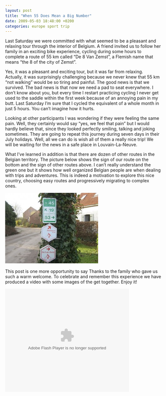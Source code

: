 ```yaml
---
layout: post
title: "When 55 Does Mean a Big Number"
date: 2009-05-03 18:48:00 +0200
categories: europe sport trip
---
```


Last Saturday we were committed with what seemed to be a pleasant and relaxing tour through the interior of Belgium. A friend invited us to follow her family in an exciting bike experience, cycling during some hours to complete a route of 55 km called “De 8 Van Zemst”, a Flemish name that means “the 8 of the city of Zemst”.

Yes, it was a pleasant and exciting tour, but it was far from relaxing. Actually, it was surprisingly challenging because we never knew that 55 km “not walking” would be so tiring and painful. The good news is that we survived. The bad news is that now we need a pad to seat everywhere. I don’t know about you, but every time I restart practicing cycling I never get used to the saddle within the first week because of an annoying pain in my butt. Last Saturday I’m sure that I cycled the equivalent of a whole month in just 5 hours. You can’t imagine how it hurts.

Looking at other participants I was wondering if they were feeling the same pain. Well, they certainly would say “yes, we feel that pain” but I would hardly believe that, since they looked perfectly smiling, talking and joking sometimes. They are going to repeat this journey during seven days in their July holidays. Well, all we can do is wish all of them a really nice trip! We will be waiting for the news in a safe place in Louvain-La-Neuve.

What I’ve learned in addition is that there are dozen of other routes in the Belgian territory. The picture below shows the sign of our route on the bottom and the sign of other routes above. I can’t really understand the green one but it shows how well organized Belgian people are when dealing with trips and adventures. This is indeed a motivation to explore this nice country, choosing easy routes and progressively migrating to complex ones.

![11-300x227.jpg](/images/posts/11-300x227.jpg)

This post is one more opportunity to say Thanks to the family who gave us such a warm welcome. To celebrate and remember this experience we have produced a video with some images of the get together. Enjoy it!

<object class="" codebase="http://download.macromedia.com/pub/shockwave/cabs/flash/swflash.cab#version=6,0,40,0" height="332" id="BLOG_video-7dde3119cce146a7" width="400"><param name="movie" value="//www.youtube.com/get_player"/><param name="bgcolor" value="#FFFFFF"/><param name="allowfullscreen" value="true"/><param name="flashvars" value="flvurl=http://redirector.googlevideo.com/videoplayback?id%3D7dde3119cce146a7%26itag%3D5%26source%3Dblogger%26app%3Dblogger%26cmo%3Dsensitive_content%253Dyes%26ip%3D0.0.0.0%26ipbits%3D0%26expire%3D1398602641%26sparams%3Did,itag,source,ip,ipbits,expire%26signature%3D5D6196CC3182B3DF59D17ABEA20B247E12652706.83C4590BC7BAC3B30975B7AD3D9F5EE11907EF62%26key%3Dck2&amp;iurl=http://video.google.com/ThumbnailServer2?app%3Dblogger%26contentid%3D7dde3119cce146a7%26offsetms%3D5000%26itag%3Dw160%26sigh%3Dy_vcPgl1cYXQTejDwUpLQ2EXqHk&amp;autoplay=0&amp;ps=blogger"/><embed allowfullscreen="true" bgcolor="#FFFFFF" flashvars="flvurl=http://redirector.googlevideo.com/videoplayback?id%3D7dde3119cce146a7%26itag%3D5%26source%3Dblogger%26app%3Dblogger%26cmo%3Dsensitive_content%253Dyes%26ip%3D0.0.0.0%26ipbits%3D0%26expire%3D1398602641%26sparams%3Did,itag,source,ip,ipbits,expire%26signature%3D5D6196CC3182B3DF59D17ABEA20B247E12652706.83C4590BC7BAC3B30975B7AD3D9F5EE11907EF62%26key%3Dck2&amp;iurl=http://video.google.com/ThumbnailServer2?app%3Dblogger%26contentid%3D7dde3119cce146a7%26offsetms%3D5000%26itag%3Dw160%26sigh%3Dy_vcPgl1cYXQTejDwUpLQ2EXqHk&amp;autoplay=0&amp;ps=blogger" height="332" src="//www.youtube.com/get_player" type="application/x-shockwave-flash" width="400"/></object>
